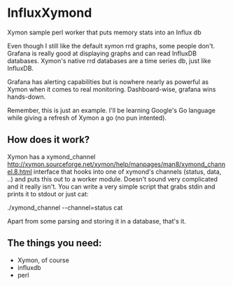 # InfluxXymond
Xymon sample perl worker that puts memory stats into an Influx db

Even though I still like the default xymon rrd graphs, some people don't.  Grafana is really good at displaying graphs and can read InfluxDB databases.  Xymon's native rrd databases are a time series db, just like InfluxDB.

Grafana has alerting capabilities but is nowhere nearly as powerful as Xymon when it comes to real monitoring.  Dashboard-wise, grafana wins hands-down.

Remember, this is just an example.  I'll be learning Google's Go language while giving a refresh of Xymon a go (no pun intented).

## How does it work?
Xymon has a xymond_channel http://xymon.sourceforge.net/xymon/help/manpages/man8/xymond_channel.8.html interface that hooks into one of xymond's channels (status, data, ..) and puts this out to a worker module. Doesn't sound very complicated and it really isn't.
You can write a very simple script that grabs stdin and prints it to stdout or just cat:

  ./xymond_channel --channel=status cat

Apart from some parsing and storing it in a database, that's it.

## The things you need:
 - Xymon, of course
 - influxdb
 - perl
 
 


